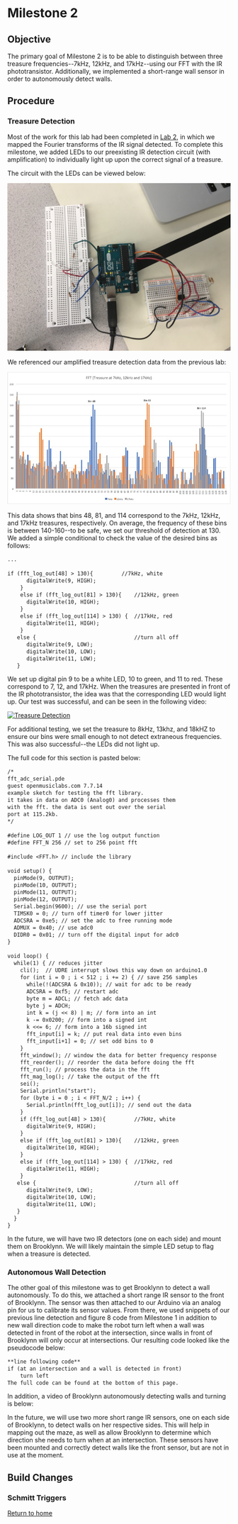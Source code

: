 # Milestone 2

## Objective
The primary goal of Milestone 2 is to be able to distinguish between three treasure frequencies--7kHz, 12kHz, and 17kHz--using our FFT with the IR phototransistor. Additionally, we implemented a short-range wall sensor in order to autonomously detect walls.

## Procedure

### Treasure Detection
Most of the work for this lab had been completed in [Lab 2](../labs/lab2.md), in which we mapped the Fourier transforms of the IR signal detected. To complete this milestone, we added LEDs to our preexisting IR detection circuit (with amplification) to individually light up upon the correct signal of a treasure.

The circuit with the LEDs can be viewed below:

![IR and LED circuit](../images/milestone2/IR_distinguish.jpg)

We referenced our amplified treasure detection data from the previous lab:

![IR Data (amplified)](../images/lab2/Treasure(7kHz,12kHz,17kHz).jpg)

This data shows that bins 48, 81, and 114 correspond to the 7kHz, 12kHz, and 17kHz treasures, respectively. On average, the frequency of these bins is between 140-160--to be safe, we set our threshold of detection at 130. We added a simple conditional to check the value of the desired bins as follows:

```
... 

if (fft_log_out[48] > 130){         //7kHz, white
      digitalWrite(9, HIGH);  
    }
    else if (fft_log_out[81] > 130){    //12kHz, green
      digitalWrite(10, HIGH); 
    }
    else if (fft_log_out[114] > 130) {  //17kHz, red
      digitalWrite(11, HIGH);
    }
   else {                               //turn all off
      digitalWrite(9, LOW);   
      digitalWrite(10, LOW);  
      digitalWrite(11, LOW);
   }
```

We set up digital pin 9 to be a white LED, 10 to green, and 11 to red. These correspond to 7, 12, and 17kHz. When the treasures are presented in front of the IR phototransistor, the idea was that the corresponding LED would light up. Our test was successful, and can be seen in the following video:

[![Treasure Detection](http://img.youtube.com/vi/pzk-h_Un0u4/0.jpg)](http://www.youtube.com/watch?v=pzk-h_Un0u4)

For additional testing, we set the treasure to 8kHz, 13khz, and 18kHZ to ensure our bins were small enough to not detect extraneous frequencies. This was also successful--the LEDs did not light up. 

The full code for this section is pasted below:

```
/*
fft_adc_serial.pde
guest openmusiclabs.com 7.7.14
example sketch for testing the fft library.
it takes in data on ADC0 (Analog0) and processes them
with the fft. the data is sent out over the serial
port at 115.2kb.
*/

#define LOG_OUT 1 // use the log output function
#define FFT_N 256 // set to 256 point fft

#include <FFT.h> // include the library

void setup() {
  pinMode(9, OUTPUT);
  pinMode(10, OUTPUT);
  pinMode(11, OUTPUT);
  pinMode(12, OUTPUT);
  Serial.begin(9600); // use the serial port
  TIMSK0 = 0; // turn off timer0 for lower jitter
  ADCSRA = 0xe5; // set the adc to free running mode
  ADMUX = 0x40; // use adc0
  DIDR0 = 0x01; // turn off the digital input for adc0
}

void loop() {
  while(1) { // reduces jitter
    cli();  // UDRE interrupt slows this way down on arduino1.0
    for (int i = 0 ; i < 512 ; i += 2) { // save 256 samples
      while(!(ADCSRA & 0x10)); // wait for adc to be ready
      ADCSRA = 0xf5; // restart adc
      byte m = ADCL; // fetch adc data
      byte j = ADCH;
      int k = (j << 8) | m; // form into an int
      k -= 0x0200; // form into a signed int
      k <<= 6; // form into a 16b signed int
      fft_input[i] = k; // put real data into even bins
      fft_input[i+1] = 0; // set odd bins to 0
    }
    fft_window(); // window the data for better frequency response
    fft_reorder(); // reorder the data before doing the fft
    fft_run(); // process the data in the fft
    fft_mag_log(); // take the output of the fft
    sei();
    Serial.println("start");
    for (byte i = 0 ; i < FFT_N/2 ; i++) { 
      Serial.println(fft_log_out[i]); // send out the data
    }
    if (fft_log_out[48] > 130){         //7kHz, white
      digitalWrite(9, HIGH);  
    }
    else if (fft_log_out[81] > 130){    //12kHz, green
      digitalWrite(10, HIGH); 
    }
    else if (fft_log_out[114] > 130) {  //17kHz, red
      digitalWrite(11, HIGH);
    }
   else {                               //turn all off
      digitalWrite(9, LOW);   
      digitalWrite(10, LOW);  
      digitalWrite(11, LOW);
   }
  }
}
```

In the future, we will have two IR detectors (one on each side) and mount them on Brooklynn. We will likely maintain the simple LED setup to flag when a treasure is detected.

### Autonomous Wall Detection
The other goal of this milestone was to get Brooklynn to detect a wall autonomously. To do this, we attached a short range IR sensor to the front of Brooklynn. The sensor was then attached to our Arduino via an analog pin for us to calibrate its sensor values. From there, we used snippets of our previous line detection and figure 8 code from Milestone 1 in addition to new wall direction code to make the robot turn left when a wall was detected in front of the robot at the intersection, since walls in front of Brooklynn will only occur at intersections. Our resulting code looked like the pseudocode below:

```
**line following code**
if (at an intersection and a wall is detected in front)
	turn left
The full code can be found at the bottom of this page.
```
In addition, a video of Brooklynn autonomously detecting walls and turning is below:


In the future, we will use two more short range IR sensors, one on each side of Brooklynn, to detect walls on her respective sides. This will help in mapping out the maze, as well as allow Brooklynn to determine which direction she needs to turn when at an intersection. These sensors have been mounted and correctly detect walls like the front sensor, but are not in use at the moment.


## Build Changes

### Schmitt Triggers

[Return to home](https://sofyacalvin.github.io/ece3400-group3/)
